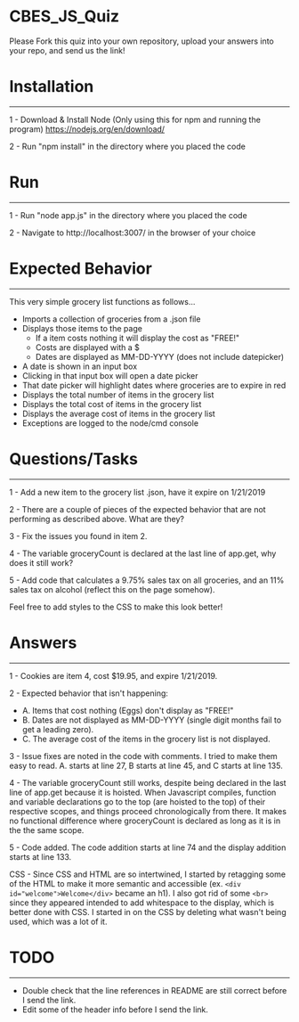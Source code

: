 # CBES_JS_Quiz

Please Fork this quiz into your own repository, upload your answers into your repo, and send us the link!

# Installation
-------------------------
1 - Download & Install Node (Only using this for npm and running the program) https://nodejs.org/en/download/

2 - Run "npm install" in the directory where you placed the code

# Run
-------------------------
1 - Run "node app.js" in the directory where you placed the code

2 - Navigate to http://localhost:3007/ in the browser of your choice

# Expected Behavior
-------------------------
This very simple grocery list functions as follows...
 - Imports a collection of groceries from a .json file
 - Displays those items to the page
   - If a item costs nothing it will display the cost as "FREE!"
   - Costs are displayed with a $
   - Dates are displayed as MM-DD-YYYY (does not include datepicker)
 - A date is shown in an input box
 - Clicking in that input box will open a date picker
 - That date picker will highlight dates where groceries are to expire in red
 - Displays the total number of items in the grocery list
 - Displays the total cost of items in the grocery list
 - Displays the average cost of items in the grocery list
 - Exceptions are logged to the node/cmd console


# Questions/Tasks
---------------------------
1 - Add a new item to the grocery list .json, have it expire on 1/21/2019

2 - There are a couple of pieces of the expected behavior that are not performing as described above. What are they?

3 - Fix the issues you found in item 2.

4 - The variable groceryCount is declared at the last line of app.get, why does it still work?

5 - Add code that calculates a 9.75% sales tax on all groceries, and an 11% sales tax on alcohol (reflect this on the page somehow).


Feel free to add styles to the CSS to make this look better!


# Answers
---------------------------
1 - Cookies are item 4, cost $19.95, and expire 1/21/2019.

2 - Expected behavior that isn't happening:
 - A. Items that cost nothing (Eggs) don't display as "FREE!"
 - B. Dates are not displayed as MM-DD-YYYY (single digit months fail to get a leading zero).
 - C. The average cost of the items in the grocery list is not displayed.

3 - Issue fixes are noted in the code with comments. I tried to make them easy to read. A. starts at line 27, B starts at line 45, and C starts at line 135.

4 - The variable groceryCount still works, despite being declared in the last line of app.get because it is hoisted. When Javascript compiles, function and variable declarations go to the top (are hoisted to the top) of their respective scopes, and things proceed chronologically from there. It makes no functional difference where groceryCount is declared as long as it is in the the same scope.

5 - Code added. The code addition starts at line 74 and the display addition starts at line 133.

CSS - Since CSS and HTML are so intertwined, I started by retagging some of the HTML to make it more semantic and accessible (ex. `<div id="welcome">Welcome</div>` became an h1). I also got rid of some `<br>` since they appeared intended to add whitespace to the display, which is better done with CSS. I started in on the CSS by deleting what wasn't being used, which was a lot of it. 


# TODO
 ---------------------------
 - Double check that the line references in README are still correct before I send the link.
 - Edit some of the header info before I send the link.
